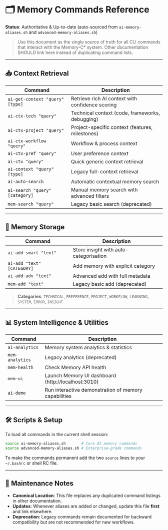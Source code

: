 # 🗂️ Memory Commands Reference

**Status**: Authoritative & Up-to-date (auto-sourced from `ai-memory-aliases.sh` and `advanced-memory-aliases.sh`)

> Use this document as the single source of truth for all CLI commands that interact with the Memory-C* system. Other documentation SHOULD link here instead of duplicating command lists.

---

## 📥 Context Retrieval

| Command | Description |
|---------|-------------|
| `ai-get-context "query" [type]` | Retrieve rich AI context with confidence scoring |
| `ai-ctx-tech "query"` | Technical context (code, frameworks, debugging) |
| `ai-ctx-project "query"` | Project-specific context (features, milestones) |
| `ai-ctx-workflow "query"` | Workflow & process context |
| `ai-ctx-pref "query"` | User preference context |
| `ai-ctx "query"` | Quick generic context retrieval |
| `ai-context "query" [type]` | Legacy full-context retrieval |
| `ai-auto-search` | Automatic contextual memory search |
| `ai-search "query" [category]` | Manual memory search with advanced filters |
| `mem-search "query"` | Legacy basic search (deprecated) |

---

## 📝 Memory Storage

| Command | Description |
|---------|-------------|
| `ai-add-smart "text"` | Store insight with auto-categorisation |
| `ai-add "text" [CATEGORY]` | Add memory with explicit category |
| `ai-add-adv "text"` | Advanced add with full metadata |
| `mem-add "text"` | Legacy basic add (deprecated) |

> **Categories**: `TECHNICAL`, `PREFERENCE`, `PROJECT`, `WORKFLOW`, `LEARNING`, `SYSTEM`, `ERROR`, `INSIGHT`

---

## 📊 System Intelligence & Utilities

| Command | Description |
|---------|-------------|
| `ai-analytics` | Memory system analytics & statistics |
| `mem-analytics` | Legacy analytics (deprecated) |
| `mem-health` | Check Memory API health |
| `mem-ui` | Launch Memory UI dashboard (http://localhost:3010) |
| `ai-demo` | Run interactive demonstration of memory capabilities |

---

## 🛠️ Scripts & Setup

To load all commands in the current shell session:

```bash
source ai-memory-aliases.sh       # Core AI memory commands
source advanced-memory-aliases.sh # Enterprise-grade commands
```

To make the commands permanent add the two `source` lines to your `~/.bashrc` or shell RC file.

---

## 📝 Maintenance Notes

- **Canonical Location**: This file replaces any duplicated command listings in other documentation.
- **Updates**: Whenever aliases are added or changed, update this file **first** and link elsewhere.
- **Deprecation**: Legacy commands remain documented for backward compatibility but are not recommended for new workflows.